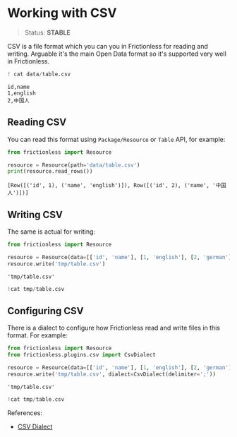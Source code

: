 # Working with CSV

> Status: **STABLE**

CSV is a file format which you can you in Frictionless for reading and writing. Arguable it's the main Open Data format so it's supported very well in Frictionless.


```python
! cat data/table.csv
```

    id,name
    1,english
    2,中国人


## Reading CSV

You can read this format using `Package/Resource` or `Table` API, for example:


```python
from frictionless import Resource

resource = Resource(path='data/table.csv')
print(resource.read_rows())
```

    [Row([('id', 1), ('name', 'english')]), Row([('id', 2), ('name', '中国人')])]


## Writing CSV

The same is actual for writing:


```python
from frictionless import Resource

resource = Resource(data=[['id', 'name'], [1, 'english'], [2, 'german']])
resource.write('tmp/table.csv')
```




    'tmp/table.csv'




```python
!cat tmp/table.csv
```






## Configuring CSV

There is a dialect to configure how Frictionless read and write files in this format. For example:


```python
from frictionless import Resource
from frictionless.plugins.csv import CsvDialect

resource = Resource(data=[['id', 'name'], [1, 'english'], [2, 'german']])
resource.write('tmp/table.csv', dialect=CsvDialect(delimiter=';'))
```




    'tmp/table.csv'




```python
!cat tmp/table.csv
```






References:
- [CSV Dialect](https://frictionlessdata.io/tooling/python/formats-reference/#csv)